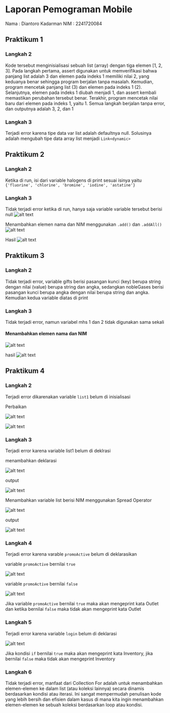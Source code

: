 # Laporan Pemograman Mobile
Nama : Diantoro Kadarman
NIM  : 2241720084
## Praktikum 1
### Langkah 2

Kode tersebut menginisialisasi sebuah list (array) dengan tiga elemen [1, 2, 3]. Pada langkah pertama, assert digunakan untuk memverifikasi bahwa panjang list adalah 3 dan elemen pada indeks 1 memiliki nilai 2, yang keduanya benar sehingga program berjalan tanpa masalah. Kemudian, program mencetak panjang list (3) dan elemen pada indeks 1 (2). Selanjutnya, elemen pada indeks 1 diubah menjadi 1, dan assert kembali memastikan perubahan tersebut benar. Terakhir, program mencetak nilai baru dari elemen pada indeks 1, yaitu 1. Semua langkah berjalan tanpa error, dan outputnya adalah 3, 2, dan 1

### Langkah 3
Terjadi error karena tipe data var list adalah defaultnya null. Solusinya adalah mengubah tipe data array list menjadi ```Link<dynamic>```

## Praktikum 2
### Langkah 2
Ketika di run, isi dari variable halogens di print sesuai isinya yaitu ```{'fluorine', 'chlorine', 'bromine', 'iodine', 'astatine'}```

### Langkah 3
Tidak terjadi error ketika di run, hanya saja variable variable tersebut berisi null
![alt text](img/image.png)

Menambahkan elemen nama dan NIM menggunakan ```.add()``` dan ```.addAll()```
![alt text](img/image-1.pngimage-1.png)

Hasil
![alt text](img/image-2.png)


## Praktikum 3
### Langkah 2
Tidak terjadi error, variable gifts berisi pasangan kunci (key) berupa string dengan nilai (value) berupa string dan angka, sedangkan nobleGases berisi pasangan kunci berupa angka dengan nilai berupa string dan angka. Kemudian kedua variable diatas di print

### Langkah 3
Tidak terjadi error, namun variabel mhs 1 dan 2 tidak digunakan sama sekali

#### Menambahkan elemen nama dan NIM
![alt text](img/image-3.png)

hasil
![alt text](image-4.png)

## Praktikum 4
### Langkah 2
Terjadi error dikarenakan variable ```list1``` belum di inisialisasi

Perbaikan

![alt text](image-5.png)

![alt text](image-6.png)

### Langkah 3 
Terjadi error karena variable list1 belum di deklrasi

menambahkan deklarasi 

![alt text](image-7.png)

output

![alt text](image-8.png)

Menambahkan variable list berisi NIM menggunakan Spread Operator

![alt text](image-9.png)

output 

![alt text](image-10.png)

### Langkah 4
Terjadi error karena varable ```promoActive``` belum di deklarasikan

variable ```promoActive``` bernilai ```true```

![alt text](image-11.png)

variable ```promoActive``` bernilai ```false```

![alt text](image-12.png)

Jika variable ```promoActive``` bernilai ```true``` maka akan mengeprint kata Outlet dan ketika bernilai ```false``` maka tidak akan mengeprint kata Outlet

### Langkah 5
Terjadi error karena variable ```login``` belum di deklarasi

![alt text](image-13.png)

Jika kondisi ```if``` bernilai ```true``` maka akan mengeprint kata Inventory, jika bernilai ```false``` maka tidak akan mengeprint Inventory

### Langkah 6
Tidak terjadi error, manfaat dari Collection For adalah untuk menambahkan elemen-elemen ke dalam list (atau koleksi lainnya) secara dinamis berdasarkan kondisi atau iterasi. Ini sangat mempermudah penulisan kode yang lebih bersih dan efisien dalam kasus di mana kita ingin menambahkan elemen-elemen ke sebuah koleksi berdasarkan loop atau kondisi.
